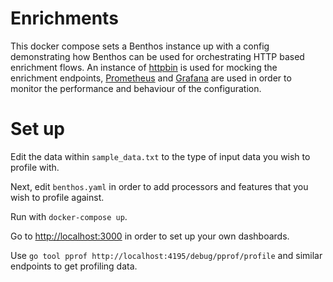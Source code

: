 Enrichments
===========

This docker compose sets a Benthos instance up with a config demonstrating how
Benthos can be used for orchestrating HTTP based enrichment flows. An instance
of [httpbin][httpbin] is used for mocking the enrichment endpoints,
[Prometheus][prometheus] and [Grafana][grafana] are used in order to monitor the
performance and behaviour of the configuration.

# Set up

Edit the data within `sample_data.txt` to the type of input data you wish to
profile with.

Next, edit `benthos.yaml` in order to add processors and features that you wish
to profile against.

Run with `docker-compose up`.

Go to [http://localhost:3000](http://localhost:3000) in order to set up your own
dashboards.

Use `go tool pprof http://localhost:4195/debug/pprof/profile` and similar
endpoints to get profiling data.

[httpbin]: https://hub.docker.com/r/kennethreitz/httpbin/
[prometheus]: https://prometheus.io/
[grafana]: https://grafana.com/
